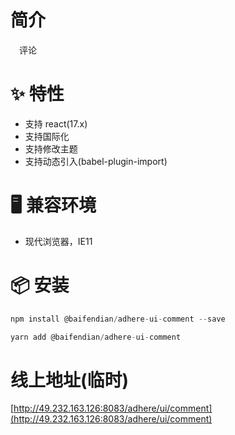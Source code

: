 # 简介
&ensp;&ensp;评论

# ✨ 特性
- 支持 react(17.x)
- 支持国际化
- 支持修改主题
- 支持动态引入(babel-plugin-import)

# 🖥 兼容环境
- 现代浏览器，IE11

# 📦 安装
```javascript
npm install @baifendian/adhere-ui-comment --save
``` 

```javascript
yarn add @baifendian/adhere-ui-comment
```

# 线上地址(临时)
[http://49.232.163.126:8083/adhere/ui/comment](http://49.232.163.126:8083/adhere/ui/comment)
